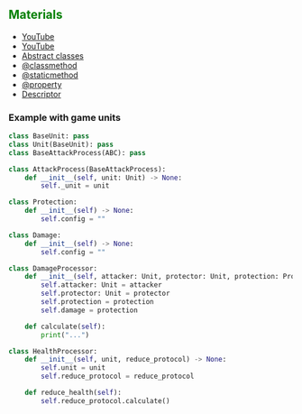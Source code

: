 ## <span style="color:green">Materials</span>

- [YouTube](https://www.youtube.com/watch?v=Ej_02ICOIgs)
- [YouTube](https://www.youtube.com/watch?v=JeznW_7DlB0)
- [Abstract classes](https://www.geeksforgeeks.org/abstract-classes-in-python/)
- [@classmethod](https://www.tutorialsteacher.com/python/classmethod-decorator)
- [@staticmethod](https://www.tutorialsteacher.com/python/staticmethod-decorator)
- [@property](https://www.tutorialsteacher.com/python/property-decorator)
- [Descriptor](https://docs.python.org/3/howto/descriptor.html)


### Example with game units

```python
class BaseUnit: pass
class Unit(BaseUnit): pass
class BaseAttackProcess(ABC): pass

class AttackProcess(BaseAttackProcess):
    def __init__(self, unit: Unit) -> None:
        self._unit = unit

class Protection:
    def __init__(self) -> None:
        self.config = ""

class Damage:
    def __init__(self) -> None:
        self.config = ""

class DamageProcessor:
    def __init__(self, attacker: Unit, protector: Unit, protection: Protection, damage: Damage) -> None:
        self.attacker: Unit = attacker
        self.protector: Unit = protector
        self.protection = protection
        self.damage = protection

    def calculate(self):
        print("...")

class HealthProcessor:
    def __init__(self, unit, reduce_protocol) -> None:
        self.unit = unit
        self.reduce_protocol = reduce_protocol

    def reduce_health(self):
        self.reduce_protocol.calculate()
```


